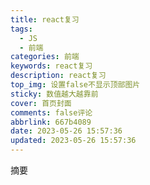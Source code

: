 ```yaml
---
title: react复习
tags:
  - JS
  - 前端
categories: 前端
keywords: react复习
description: react复习
top_img: 设置false不显示顶部图片
sticky: 数值越大越靠前
cover: 首页封面
comments: false评论
abbrlink: 667b4089
date: 2023-05-26 15:57:36
updated: 2023-05-26 15:57:36
---
```




摘要

<!-- more -->
